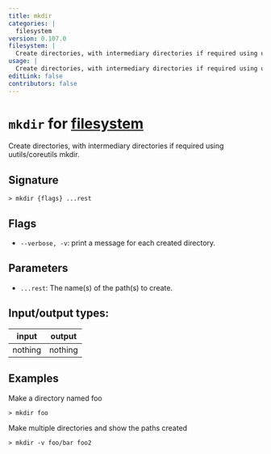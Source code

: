 ```yaml
---
title: mkdir
categories: |
  filesystem
version: 0.107.0
filesystem: |
  Create directories, with intermediary directories if required using uutils/coreutils mkdir.
usage: |
  Create directories, with intermediary directories if required using uutils/coreutils mkdir.
editLink: false
contributors: false
---
```

<!-- This file is automatically generated. Please edit the command in https://github.com/nushell/nushell instead. -->

# `mkdir` for [filesystem](/commands/categories/filesystem.md)

<div class='command-title'>Create directories, with intermediary directories if required using uutils&#x2f;coreutils mkdir.</div>

## Signature

```> mkdir {flags} ...rest```

## Flags

 -  `--verbose, -v`: print a message for each created directory.

## Parameters

 -  `...rest`: The name(s) of the path(s) to create.


## Input/output types:

| input   | output  |
| ------- | ------- |
| nothing | nothing |
## Examples

Make a directory named foo
```nu
> mkdir foo

```

Make multiple directories and show the paths created
```nu
> mkdir -v foo/bar foo2

```
